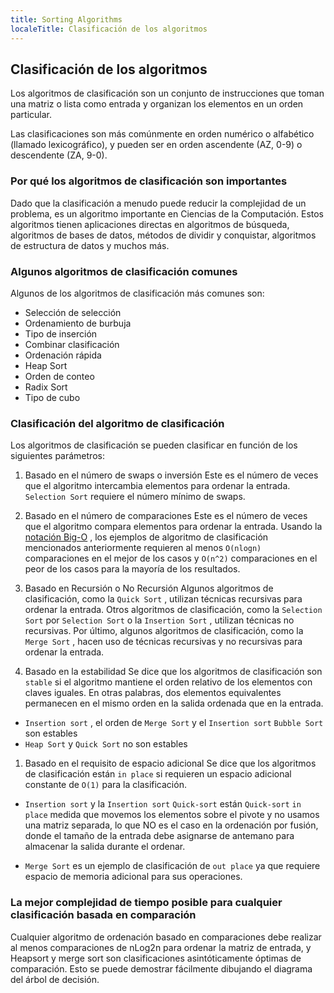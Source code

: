```yaml
---
title: Sorting Algorithms
localeTitle: Clasificación de los algoritmos
---
```

## Clasificación de los algoritmos

Los algoritmos de clasificación son un conjunto de instrucciones que toman una matriz o lista como entrada y organizan los elementos en un orden particular.

Las clasificaciones son más comúnmente en orden numérico o alfabético (llamado lexicográfico), y pueden ser en orden ascendente (AZ, 0-9) o descendente (ZA, 9-0).

### Por qué los algoritmos de clasificación son importantes

Dado que la clasificación a menudo puede reducir la complejidad de un problema, es un algoritmo importante en Ciencias de la Computación. Estos algoritmos tienen aplicaciones directas en algoritmos de búsqueda, algoritmos de bases de datos, métodos de dividir y conquistar, algoritmos de estructura de datos y muchos más.

### Algunos algoritmos de clasificación comunes

Algunos de los algoritmos de clasificación más comunes son:

*   Selección de selección
*   Ordenamiento de burbuja
*   Tipo de inserción
*   Combinar clasificación
*   Ordenación rápida
*   Heap Sort
*   Orden de conteo
*   Radix Sort
*   Tipo de cubo

### Clasificación del algoritmo de clasificación

Los algoritmos de clasificación se pueden clasificar en función de los siguientes parámetros:

1.  Basado en el número de swaps o inversión Este es el número de veces que el algoritmo intercambia elementos para ordenar la entrada. `Selection Sort` requiere el número mínimo de swaps.
    
2.  Basado en el número de comparaciones Este es el número de veces que el algoritmo compara elementos para ordenar la entrada. Usando la [notación Big-O](https://guide.freecodecamp.org/computer-science/notation/big-o-notation/) , los ejemplos de algoritmo de clasificación mencionados anteriormente requieren al menos `O(nlogn)` comparaciones en el mejor de los casos y `O(n^2)` comparaciones en el peor de los casos para la mayoría de los resultados.
    
3.  Basado en Recursión o No Recursión Algunos algoritmos de clasificación, como la `Quick Sort` , utilizan técnicas recursivas para ordenar la entrada. Otros algoritmos de clasificación, como la `Selection Sort` por `Selection Sort` o la `Insertion Sort` , utilizan técnicas no recursivas. Por último, algunos algoritmos de clasificación, como la `Merge Sort` , hacen uso de técnicas recursivas y no recursivas para ordenar la entrada.
    
4.  Basado en la estabilidad Se dice que los algoritmos de clasificación son `stable` si el algoritmo mantiene el orden relativo de los elementos con claves iguales. En otras palabras, dos elementos equivalentes permanecen en el mismo orden en la salida ordenada que en la entrada.
    

*   `Insertion sort` , el orden de `Merge Sort` y el `Insertion sort` `Bubble Sort` son estables
*   `Heap Sort` y `Quick Sort` no son estables

1.  Basado en el requisito de espacio adicional Se dice que los algoritmos de clasificación están `in place` si requieren un espacio adicional constante de `O(1)` para la clasificación.

*   `Insertion sort` y la `Insertion sort` `Quick-sort` están `Quick-sort` `in place` medida que movemos los elementos sobre el pivote y no usamos una matriz separada, lo que NO es el caso en la ordenación por fusión, donde el tamaño de la entrada debe asignarse de antemano para almacenar la salida durante el ordenar.
    
*   `Merge Sort` es un ejemplo de clasificación de `out place` ya que requiere espacio de memoria adicional para sus operaciones.
    

### La mejor complejidad de tiempo posible para cualquier clasificación basada en comparación

Cualquier algoritmo de ordenación basado en comparaciones debe realizar al menos comparaciones de nLog2n para ordenar la matriz de entrada, y Heapsort y merge sort son clasificaciones asintóticamente óptimas de comparación. Esto se puede demostrar fácilmente dibujando el diagrama del árbol de decisión.